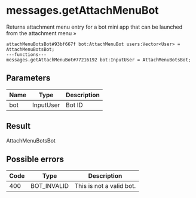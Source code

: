 # messages.getAttachMenuBot
Returns attachment menu entry for a bot mini app that can be launched from the attachment menu »

```
attachMenuBotsBot#93bf667f bot:AttachMenuBot users:Vector<User> = AttachMenuBotsBot;
---functions---
messages.getAttachMenuBot#77216192 bot:InputUser = AttachMenuBotsBot;
```

## Parameters
| Name | Type | Description |
| ---- | :----: | ----------- |
| bot | InputUser | Bot ID |


## Result
AttachMenuBotsBot

## Possible errors
| Code | Type | Description |
| ---- | :----: | ----------- |
| 400 | BOT_INVALID | This is not a valid bot. |

